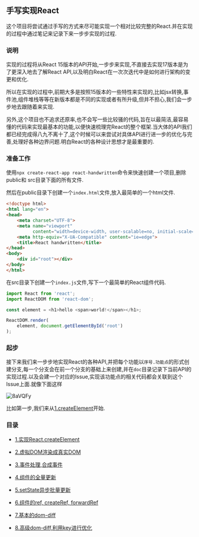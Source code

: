 ## 手写实现React

这个项目将尝试通过手写的方式来尽可能实现一个相对比较完整的React.并在实现的过程中通过笔记来记录下来一步步实现的过程.

### 说明

实现的过程将从React 15版本的API开始,一步步来实现,不直接去实现17版本是为了更深入地去了解React API,以及明白React在一次次迭代中是如何进行架构的变更和优化.

所以在实现的过程中,前期大多是按照15版本的一些特性来实现的,比如jsx转换,事件池,组件堆栈等等在新版本都是不同的实现或者有所升级,但并不担心,我们会一步步地去跟随着来实现.

另外,这个项目也不追求还原率,也不会写一些比较骚的代码,旨在以最简洁,最容易懂的代码来实现最基本的功能,以便快速梳理完React的整个框架.当大体的API我们都已经完成得八九不离十了,这个时候可以来尝试对具体API进行进一步的优化与完善,处理好各种边界问题.明白React的各种设计思想才是最重要的.

### 准备工作

使用`npx create-react-app react-handwritten`命令来快速创建一个项目,删除public和
src目录下面的所有文件.

然后在public目录下创建一个`index.html`文件,放入最简单的一个html文件.

```html
<!doctype html>
<html lang="en">
<head>
    <meta charset="UTF-8">
    <meta name="viewport"
          content="width=device-width, user-scalable=no, initial-scale=1.0, maximum-scale=1.0, minimum-scale=1.0">
    <meta http-equiv="X-UA-Compatible" content="ie=edge">
    <title>React handwritten</title>
</head>
<body>
    <div id="root"></div>
</body>
</html>
```

在src目录下创建一个`index.js`文件,写下一个最简单的React组件代码.

```js
import React from 'react';
import ReactDOM from 'react-dom';

const element = <h1>hello <span>world!</span></h1>;

ReactDOM.render(
    element, document.getElementById('root')
);
```

### 起步

接下来我们来一步步地实现React的各种API,并把每个功能以`序号.功能点`的形式创建分支,每一个分支会在前一个分支的基础上来创建,并在`doc`目录记录下当前API的实现过程.以及会建一个对应的Issue,实现该功能点的相关代码都会关联到这个Issue上面.就像下面这样

![8aVQFy](https://buxuku.oss-cn-chengdu.aliyuncs.com/react-handwritten/8aVQFy.jpg)

比如第一步,我们来从[1.createElement](https://github.com/buxuku/react-handwritten/tree/1.createElement)开始.

### 目录

* [1.实现React.createElement](https://github.com/buxuku/react-handwritten/issues/1#)

* [2.虚拟DOM渲染成真实DOM](https://github.com/buxuku/react-handwritten/issues/2#)

* [3.事件处理,合成事件](https://github.com/buxuku/react-handwritten/issues/3)

* [4.组件的全量更新](https://github.com/buxuku/react-handwritten/issues/4#)

* [5.setState异步批量更新](https://github.com/buxuku/react-handwritten/issues/5#)

* [6.组件的ref, createRef, forwardRef](https://github.com/buxuku/react-handwritten/issues/6#)

* [7.基本的dom-diff](https://github.com/buxuku/react-handwritten/issues/7#)

*  [8.高级dom-diff,利用key进行优化](https://github.com/buxuku/react-handwritten/issues/8#)

